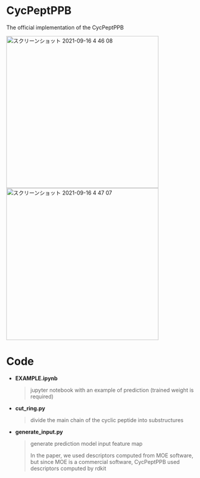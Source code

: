 # CycPeptPPB

The official implementation of the CycPeptPPB

<img width="400" alt="スクリーンショット 2021-09-16 4 46 08" src="https://user-images.githubusercontent.com/44156441/133499447-01b83422-20f2-4ce3-846c-2577f7ce5d47.png">
<img width="400" alt="スクリーンショット 2021-09-16 4 47 07" src="https://user-images.githubusercontent.com/44156441/133499567-7307e375-0f48-42ac-b9af-740c30bc1748.png">


# Code
- **EXAMPLE.ipynb** 
  > jupyter notebook with an example of prediction (trained weight is required)
- **cut_ring.py** 
  > divide the main chain of the cyclic peptide into substructures
- **generate_input.py** 
  > generate prediction model input feature map
  > 
  > In the paper, we used descriptors computed from MOE software, but since MOE is a commercial software, CycPeptPPB used descriptors computed by rdkit
